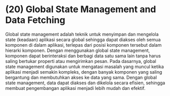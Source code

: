 # (20) Global State Management and Data Fetching #
Global state management adalah teknik untuk menyimpan dan mengelola state (keadaan) aplikasi secara global sehingga dapat diakses oleh semua komponen di dalam aplikasi, terlepas dari posisi komponen tersebut dalam hierarki komponen. Dengan menggunakan global state management, komponen dapat berinteraksi dan berbagi data satu sama lain tanpa harus saling bertukar properti atau mengirimkan pesan. Pada dasarnya, global state management digunakan untuk mengatasi masalah yang muncul ketika aplikasi menjadi semakin kompleks, dengan banyak komponen yang saling bergantung dan membutuhkan akses ke data yang sama. Dengan global state management, data dapat diakses dan dikelola secara efisien, sehingga membuat pengembangan aplikasi menjadi lebih mudah dan efektif.
